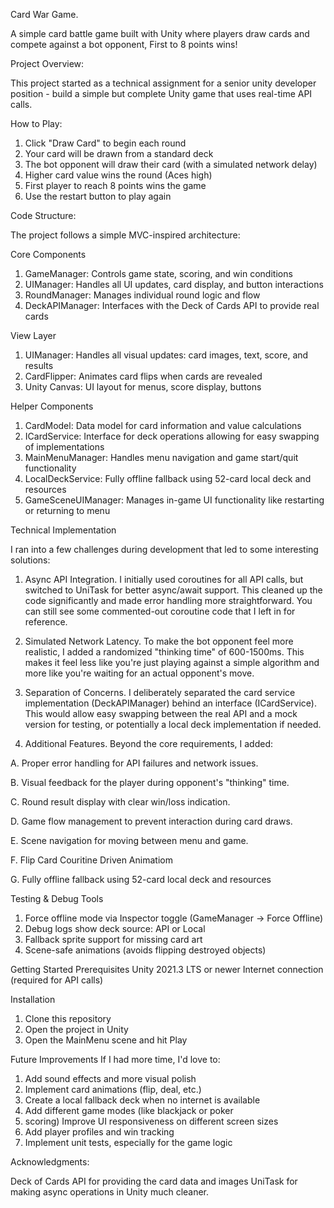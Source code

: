 Card War Game.

A simple card battle game built with Unity where players draw cards and compete against 
a bot opponent, First to 8 points wins!

Project Overview:

This project started as a technical assignment for a senior unity developer position - build a simple
but complete Unity game that uses real-time API calls. 

How to Play:
1. Click "Draw Card" to begin each round
2. Your card will be drawn from a standard deck
3. The bot opponent will draw their card (with a simulated network delay)
4. Higher card value wins the round (Aces high)
5. First player to reach 8 points wins the game
6. Use the restart button to play again


Code Structure:

The project follows a simple MVC-inspired architecture:

Core Components
1. GameManager: Controls game state, scoring, and win conditions
2. UIManager: Handles all UI updates, card display, and button interactions
3. RoundManager: Manages individual round logic and flow
4. DeckAPIManager: Interfaces with the Deck of Cards API to provide real cards

View Layer
1. UIManager: Handles all visual updates: card images, text, score, and results
2. CardFlipper: Animates card flips when cards are revealed
3. Unity Canvas: UI layout for menus, score display, buttons

Helper Components
1. CardModel: Data model for card information and value calculations
2. ICardService: Interface for deck operations allowing for easy swapping of implementations
3. MainMenuManager: Handles menu navigation and game start/quit functionality
4. LocalDeckService: Fully offline fallback using 52-card local deck and resources
5. GameSceneUIManager: Manages in-game UI functionality like restarting or returning to menu


Technical Implementation

I ran into a few challenges during development that led to some interesting solutions:

1. Async API Integration.
I initially used coroutines for all API calls, but switched to UniTask for better async/await support.
This cleaned up the code significantly and made error handling more straightforward. You can still
see some commented-out coroutine code that I left in for reference.

2. Simulated Network Latency.
To make the bot opponent feel more realistic, I added a randomized "thinking time" of 600-1500ms.
This makes it feel less like you're just playing against a simple algorithm and more like you're
waiting for an actual opponent's move.

3. Separation of Concerns.
I deliberately separated the card service implementation (DeckAPIManager) behind an interface
(ICardService). This would allow easy swapping between the real API and a mock version for
testing, or potentially a local deck implementation if needed.

4. Additional Features.
Beyond the core requirements, I added:

A. Proper error handling for API failures and network issues.

B. Visual feedback for the player during opponent's "thinking" time.

C. Round result display with clear win/loss indication.

D. Game flow management to prevent interaction during card draws.

E. Scene navigation for moving between menu and game.

F. Flip Card Couritine Driven Animatiom

G. Fully offline fallback using 52-card local deck and resources

Testing & Debug Tools
1. Force offline mode via Inspector toggle (GameManager → Force Offline)
2. Debug logs show deck source: API or Local
3. Fallback sprite support for missing card art
4. Scene-safe animations (avoids flipping destroyed objects)

Getting Started
Prerequisites
Unity 2021.3 LTS or newer
Internet connection (required for API calls)

Installation
1. Clone this repository
2. Open the project in Unity
3. Open the MainMenu scene and hit Play

Future Improvements
If I had more time, I'd love to:

1. Add sound effects and more visual polish
2. Implement card animations (flip, deal, etc.)
3. Create a local fallback deck when no internet is available
4. Add different game modes (like blackjack or poker
5. scoring) Improve UI responsiveness on different screen
sizes
6. Add player profiles and win tracking
7. Implement unit tests, especially for the game logic

Acknowledgments:

Deck of Cards API for providing the card data and images UniTask
for making async operations in Unity much cleaner.
